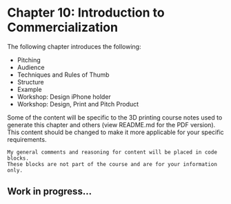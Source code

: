 # **Chapter 10: Introduction to Commercialization** #

The following chapter introduces the following:

* Pitching
* Audience
* Techniques and Rules of Thumb
* Structure
* Example
* Workshop: Design iPhone holder
* Workshop: Design, Print and Pitch Product

Some of the content will be specific to the 3D printing course notes used to generate this chapter and others (view README.md for the PDF version). This content should be changed to make it more applicable for your specific requirements.

	My general comments and reasoning for content will be placed in code blocks.
	These blocks are not part of the course and are for your information only.

## Work in progress... ##